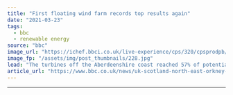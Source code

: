 ```yaml
---
title: "First floating wind farm records top results again"
date: "2021-03-23"
tags: 
  - bbc
  - renewable energy
source: "bbc"
image_url: "https://ichef.bbci.co.uk/live-experience/cps/320/cpsprodpb/1E2D/production/_97052770_mediaitem97052769.jpg"
image_fp: "/assets/img/post_thumbnails/228.jpg"
lead: "The turbines off the Aberdeenshire coast reached 57% of potential output over the past year."
article_url: "https://www.bbc.co.uk/news/uk-scotland-north-east-orkney-shetland-56496355"
---
```


---
